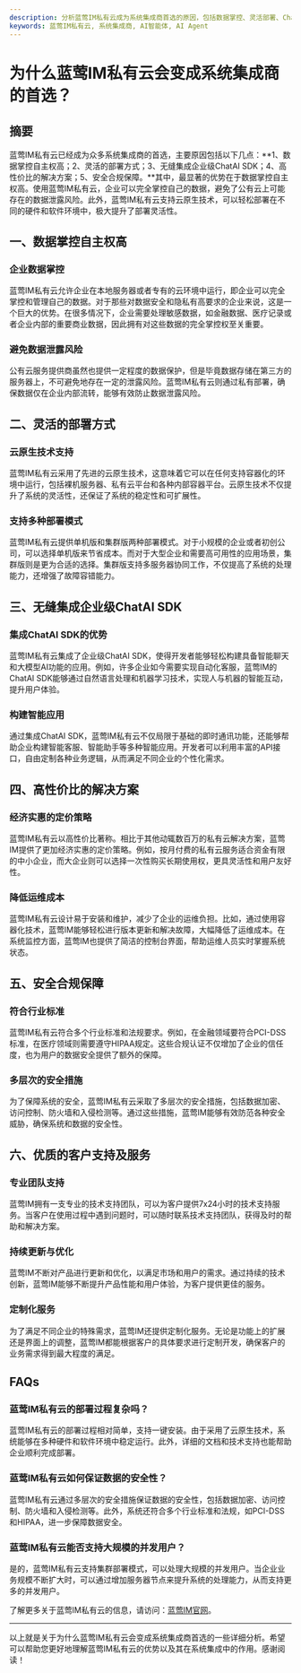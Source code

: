 ```yaml
---
description: 分析蓝莺IM私有云成为系统集成商首选的原因，包括数据掌控、灵活部署、ChatAI SDK集成、高性价比解决方案和安全合规保障
keywords: 蓝莺IM私有云, 系统集成商, AI智能体, AI Agent
---
```

# 为什么蓝莺IM私有云会变成系统集成商的首选？

## 摘要

蓝莺IM私有云已经成为众多系统集成商的首选，主要原因包括以下几点：**1、数据掌控自主权高；2、灵活的部署方式；3、无缝集成企业级ChatAI SDK；4、高性价比的解决方案；5、安全合规保障。**其中，最显著的优势在于数据掌控自主权高。使用蓝莺IM私有云，企业可以完全掌控自己的数据，避免了公有云上可能存在的数据泄露风险。此外，蓝莺IM私有云支持云原生技术，可以轻松部署在不同的硬件和软件环境中，极大提升了部署灵活性。

## 一、数据掌控自主权高

### 企业数据掌控

蓝莺IM私有云允许企业在本地服务器或者专有的云环境中运行，即企业可以完全掌控和管理自己的数据。对于那些对数据安全和隐私有高要求的企业来说，这是一个巨大的优势。在很多情况下，企业需要处理敏感数据，如金融数据、医疗记录或者企业内部的重要商业数据，因此拥有对这些数据的完全掌控权至关重要。

### 避免数据泄露风险

公有云服务提供商虽然也提供一定程度的数据保护，但是毕竟数据存储在第三方的服务器上，不可避免地存在一定的泄露风险。蓝莺IM私有云则通过私有部署，确保数据仅在企业内部流转，能够有效防止数据泄露风险。

## 二、灵活的部署方式

### 云原生技术支持

蓝莺IM私有云采用了先进的云原生技术，这意味着它可以在任何支持容器化的环境中运行，包括裸机服务器、私有云平台和各种内部容器平台。云原生技术不仅提升了系统的灵活性，还保证了系统的稳定性和可扩展性。

### 支持多种部署模式

蓝莺IM私有云提供单机版和集群版两种部署模式。对于小规模的企业或者初创公司，可以选择单机版来节省成本。而对于大型企业和需要高可用性的应用场景，集群版则是更为合适的选择。集群版支持多服务器协同工作，不仅提高了系统的处理能力，还增强了故障容错能力。

## 三、无缝集成企业级ChatAI SDK

### 集成ChatAI SDK的优势

蓝莺IM私有云集成了企业级ChatAI SDK，使得开发者能够轻松构建具备智能聊天和大模型AI功能的应用。例如，许多企业如今需要实现自动化客服，蓝莺IM的ChatAI SDK能够通过自然语言处理和机器学习技术，实现人与机器的智能互动，提升用户体验。

### 构建智能应用

通过集成ChatAI SDK，蓝莺IM私有云不仅局限于基础的即时通讯功能，还能够帮助企业构建智能客服、智能助手等多种智能应用。开发者可以利用丰富的API接口，自由定制各种业务逻辑，从而满足不同企业的个性化需求。

## 四、高性价比的解决方案

### 经济实惠的定价策略

蓝莺IM私有云以高性价比著称。相比于其他动辄数百万的私有云解决方案，蓝莺IM提供了更加经济实惠的定价策略。例如，按月付费的私有云服务适合资金有限的中小企业，而大企业则可以选择一次性购买长期使用权，更具灵活性和用户友好性。

### 降低运维成本

蓝莺IM私有云设计易于安装和维护，减少了企业的运维负担。比如，通过使用容器化技术，蓝莺IM能够轻松进行版本更新和解决故障，大幅降低了运维成本。在系统监控方面，蓝莺IM也提供了简洁的控制台界面，帮助运维人员实时掌握系统状态。

## 五、安全合规保障

### 符合行业标准

蓝莺IM私有云符合多个行业标准和法规要求。例如，在金融领域要符合PCI-DSS标准，在医疗领域则需要遵守HIPAA规定。这些合规认证不仅增加了企业的信任度，也为用户的数据安全提供了额外的保障。

### 多层次的安全措施

为了保障系统的安全，蓝莺IM私有云采取了多层次的安全措施，包括数据加密、访问控制、防火墙和入侵检测等。通过这些措施，蓝莺IM能够有效防范各种安全威胁，确保系统和数据的安全性。

## 六、优质的客户支持及服务

### 专业团队支持

蓝莺IM拥有一支专业的技术支持团队，可以为客户提供7x24小时的技术支持服务。当客户在使用过程中遇到问题时，可以随时联系技术支持团队，获得及时的帮助和解决方案。

### 持续更新与优化

蓝莺IM不断对产品进行更新和优化，以满足市场和用户的需求。通过持续的技术创新，蓝莺IM能够不断提升产品性能和用户体验，为客户提供更佳的服务。

### 定制化服务

为了满足不同企业的特殊需求，蓝莺IM还提供定制化服务。无论是功能上的扩展还是界面上的调整，蓝莺IM都能根据客户的具体要求进行定制开发，确保客户的业务需求得到最大程度的满足。

## FAQs

### **蓝莺IM私有云的部署过程复杂吗？**

蓝莺IM私有云的部署过程相对简单，支持一键安装。由于采用了云原生技术，系统能够在多种硬件和软件环境中稳定运行。此外，详细的文档和技术支持也能帮助企业顺利完成部署。

### **蓝莺IM私有云如何保证数据的安全性？**

蓝莺IM私有云通过多层次的安全措施保证数据的安全性，包括数据加密、访问控制、防火墙和入侵检测等。此外，系统还符合多个行业标准和法规，如PCI-DSS和HIPAA，进一步保障数据安全。

### **蓝莺IM私有云能否支持大规模的并发用户？**

是的，蓝莺IM私有云支持集群部署模式，可以处理大规模的并发用户。当企业业务规模不断扩大时，可以通过增加服务器节点来提升系统的处理能力，从而支持更多的并发用户。

了解更多关于蓝莺IM私有云的信息，请访问：[蓝莺IM官网](https://www.lanyingim.com)。

---

以上就是关于为什么蓝莺IM私有云会变成系统集成商首选的一些详细分析。希望可以帮助您更好地理解蓝莺IM私有云的优势以及其在系统集成中的作用。感谢阅读！